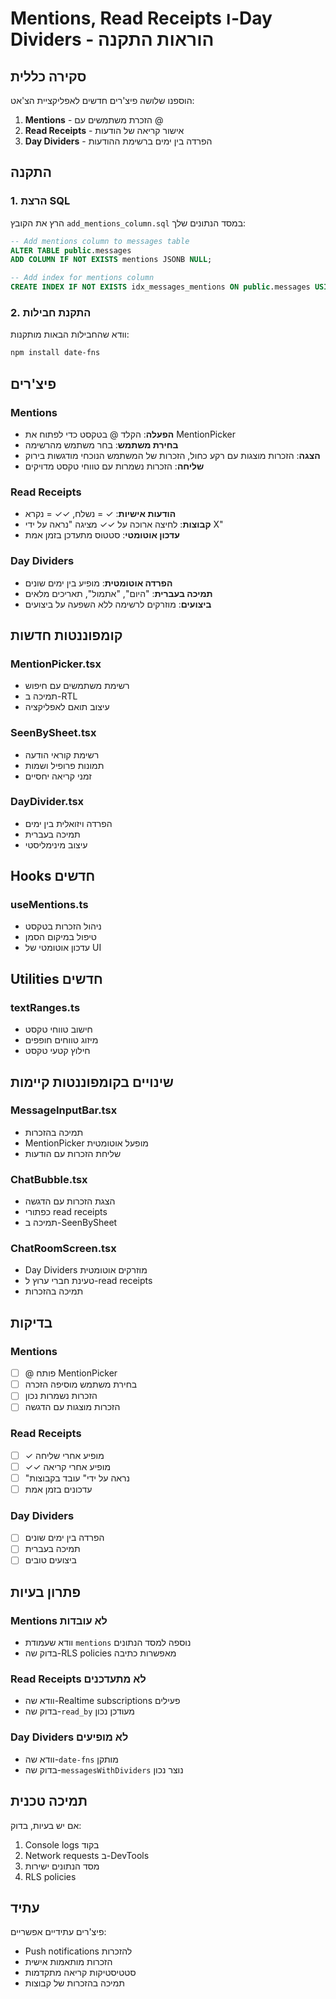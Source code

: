 # Mentions, Read Receipts ו-Day Dividers - הוראות התקנה

## סקירה כללית

הוספנו שלושה פיצ'רים חדשים לאפליקציית הצ'אט:

1. **Mentions** - הזכרת משתמשים עם @
2. **Read Receipts** - אישור קריאה של הודעות
3. **Day Dividers** - הפרדה בין ימים ברשימת ההודעות

## התקנה

### 1. הרצת SQL

הרץ את הקובץ `add_mentions_column.sql` במסד הנתונים שלך:

```sql
-- Add mentions column to messages table
ALTER TABLE public.messages 
ADD COLUMN IF NOT EXISTS mentions JSONB NULL;

-- Add index for mentions column
CREATE INDEX IF NOT EXISTS idx_messages_mentions ON public.messages USING GIN (mentions);
```

### 2. התקנת חבילות

וודא שהחבילות הבאות מותקנות:

```bash
npm install date-fns
```

## פיצ'רים

### Mentions

- **הפעלה**: הקלד @ בטקסט כדי לפתוח את MentionPicker
- **בחירת משתמש**: בחר משתמש מהרשימה
- **הצגה**: הזכרות מוצגות עם רקע כחול, הזכרות של המשתמש הנוכחי מודגשות בירוק
- **שליחה**: הזכרות נשמרות עם טווחי טקסט מדויקים

### Read Receipts

- **הודעות אישיות**: ✓ = נשלח, ✓✓ = נקרא
- **קבוצות**: לחיצה ארוכה על ✓✓ מציגה "נראה על ידי X"
- **עדכון אוטומטי**: סטטוס מתעדכן בזמן אמת

### Day Dividers

- **הפרדה אוטומטית**: מופיע בין ימים שונים
- **תמיכה בעברית**: "היום", "אתמול", תאריכים מלאים
- **ביצועים**: מוזרקים לרשימה ללא השפעה על ביצועים

## קומפוננטות חדשות

### MentionPicker.tsx
- רשימת משתמשים עם חיפוש
- תמיכה ב-RTL
- עיצוב תואם לאפליקציה

### SeenBySheet.tsx
- רשימת קוראי הודעה
- תמונות פרופיל ושמות
- זמני קריאה יחסיים

### DayDivider.tsx
- הפרדה ויזואלית בין ימים
- תמיכה בעברית
- עיצוב מינימליסטי

## Hooks חדשים

### useMentions.ts
- ניהול הזכרות בטקסט
- טיפול במיקום הסמן
- עדכון אוטומטי של UI

## Utilities חדשים

### textRanges.ts
- חישוב טווחי טקסט
- מיזוג טווחים חופפים
- חילוץ קטעי טקסט

## שינויים בקומפוננטות קיימות

### MessageInputBar.tsx
- תמיכה בהזכרות
- MentionPicker מופעל אוטומטית
- שליחת הזכרות עם הודעות

### ChatBubble.tsx
- הצגת הזכרות עם הדגשה
- כפתורי read receipts
- תמיכה ב-SeenBySheet

### ChatRoomScreen.tsx
- Day Dividers מוזרקים אוטומטית
- טעינת חברי ערוץ ל-read receipts
- תמיכה בהזכרות

## בדיקות

### Mentions
- [ ] @ פותח MentionPicker
- [ ] בחירת משתמש מוסיפה הזכרה
- [ ] הזכרות נשמרות נכון
- [ ] הזכרות מוצגות עם הדגשה

### Read Receipts
- [ ] ✓ מופיע אחרי שליחה
- [ ] ✓✓ מופיע אחרי קריאה
- [ ] "נראה על ידי" עובד בקבוצות
- [ ] עדכונים בזמן אמת

### Day Dividers
- [ ] הפרדה בין ימים שונים
- [ ] תמיכה בעברית
- [ ] ביצועים טובים

## פתרון בעיות

### Mentions לא עובדות
- וודא שעמודת `mentions` נוספה למסד הנתונים
- בדוק שה-RLS policies מאפשרות כתיבה

### Read Receipts לא מתעדכנים
- וודא שה-Realtime subscriptions פעילים
- בדוק שה-`read_by` מעודכן נכון

### Day Dividers לא מופיעים
- וודא שה-`date-fns` מותקן
- בדוק שה-`messagesWithDividers` נוצר נכון

## תמיכה טכנית

אם יש בעיות, בדוק:
1. Console logs בקוד
2. Network requests ב-DevTools
3. מסד הנתונים ישירות
4. RLS policies

## עתיד

פיצ'רים עתידיים אפשריים:
- Push notifications להזכרות
- הזכרות מותאמות אישית
- סטטיסטיקות קריאה מתקדמות
- תמיכה בהזכרות של קבוצות
